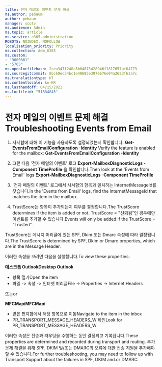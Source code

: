 ```yaml
---
title: 전자 메일의 이벤트 문제 해결
ms.author: pebaum
author: pebaum
manager: scotv
ms.audience: Admin
ms.topic: article
ms.service: o365-administration
ROBOTS: NOINDEX, NOFOLLOW
localization_priority: Priority
ms.collection: Adm_O365
ms.custom:
- "9000301"
- "5765"
ms.openlocfilehash: 2cea347f248a3b04873428946f1817657af04773
ms.sourcegitcommit: 8bc60ec34bc1e40685e3976576e04a2623f63a7c
ms.translationtype: HT
ms.contentlocale: ko-KR
ms.lasthandoff: 04/15/2021
ms.locfileid: "51834845"
---
```

# <a name="troubleshooting-events-from-email"></a><span data-ttu-id="e1e87-102">전자 메일의 이벤트 문제 해결</span><span class="sxs-lookup"><span data-stu-id="e1e87-102">Troubleshooting Events from Email</span></span>

1. <span data-ttu-id="e1e87-103">사서함에 대해 이 기능을 사용하도록 설정되었는지 확인합니다. **Get-EventsFromEmailConfiguration -Identity <mailbox>**</span><span class="sxs-lookup"><span data-stu-id="e1e87-103">Verify the feature is enabled for the mailbox: **Get-EventsFromEmailConfiguration -Identity <mailbox>**</span></span>

2. <span data-ttu-id="e1e87-104">그런 다음 '전자 메일의 이벤트' 로그 **Export-MailboxDiagnosticLogs <mailbox> -Component TimeProfile** 을 확인합니다.</span><span class="sxs-lookup"><span data-stu-id="e1e87-104">Then look at the 'Events from Email' logs **Export-MailboxDiagnosticLogs <mailbox> -Component TimeProfile**</span></span>

3. <span data-ttu-id="e1e87-105">'전자 메일의 이벤트' 로그에서 사서함의 항목과 일치하는 InternetMessageId를 찾습니다.</span><span class="sxs-lookup"><span data-stu-id="e1e87-105">In the 'Events from Email' logs, find the InternetMessageId that matches the item in the mailbox.</span></span>  

4. <span data-ttu-id="e1e87-106">TrustScore는 항목이 추가되는지 여부를 결정합니다.</span><span class="sxs-lookup"><span data-stu-id="e1e87-106">The TrustScore determines if the item is added or not.</span></span> <span data-ttu-id="e1e87-107">TrustScore = "신뢰됨"인 경우에만 이벤트를 추가할 수 있습니다.</span><span class="sxs-lookup"><span data-stu-id="e1e87-107">Events will only be added if the TrustScore = "Trusted".</span></span>

<span data-ttu-id="e1e87-108">TrustScore는 메시지 머리글에 있는 SPF, Dkim 또는 Dmarc 속성에 따라 결정됩니다.</span><span class="sxs-lookup"><span data-stu-id="e1e87-108">The TrustScore is determined by SPF, Dkim or Dmarc properties, which are in the Message Header.</span></span>

<span data-ttu-id="e1e87-109">이러한 속성을 보려면 다음을 실행합니다.</span><span class="sxs-lookup"><span data-stu-id="e1e87-109">To view these properties:</span></span>

<span data-ttu-id="e1e87-110">**데스크톱 Outlook**</span><span class="sxs-lookup"><span data-stu-id="e1e87-110">**Desktop Outlook**</span></span>

- <span data-ttu-id="e1e87-111">항목 열기</span><span class="sxs-lookup"><span data-stu-id="e1e87-111">Open the item</span></span>
- <span data-ttu-id="e1e87-112">파일 -> 속성 -> 인터넷 머리글</span><span class="sxs-lookup"><span data-stu-id="e1e87-112">File -> Properties -> Internet Headers</span></span>

<span data-ttu-id="e1e87-113">또는</span><span class="sxs-lookup"><span data-stu-id="e1e87-113">or</span></span>

<span data-ttu-id="e1e87-114">**MFCMapi**</span><span class="sxs-lookup"><span data-stu-id="e1e87-114">**MFCMapi**</span></span>

- <span data-ttu-id="e1e87-115">받은 편지함에서 해당 항목으로 이동</span><span class="sxs-lookup"><span data-stu-id="e1e87-115">Navigate to the item in the inbox</span></span>
- <span data-ttu-id="e1e87-116">PR_TRANSPORT_MESSAGE_HEADERS_W 확인</span><span class="sxs-lookup"><span data-stu-id="e1e87-116">Look for PR_TRANSPORT_MESSAGE_HEADERS_W</span></span>

<span data-ttu-id="e1e87-117">이러한 속성은 전송과 라우팅을 수행하는 동안 결정되고 기록됩니다.</span><span class="sxs-lookup"><span data-stu-id="e1e87-117">These properties are determined and recorded during transport and routing.</span></span> <span data-ttu-id="e1e87-118">추가 문제 해결을 위해 SPF, DKIM 및/또는 DMARC의 오류에 대한 전송 지원을 추가해야 할 수 있습니다.</span><span class="sxs-lookup"><span data-stu-id="e1e87-118">For further troubleshooting, you may need to follow up with Transport Support about the failures in  SPF, DKIM and.or DMARC.</span></span>